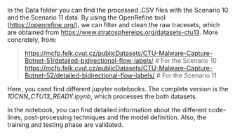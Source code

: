 In the Data folder you can find the processed .CSV files with the Scenario 10 and the Scenario 11 data. By using the OpenRefine tool (https://openrefine.org/), we can filter and clean the raw tracesets, which are obtained from https://www.stratosphereips.org/datasets-ctu13. More concretely, from:

> https://mcfp.felk.cvut.cz/publicDatasets/CTU-Malware-Capture-Botnet-51/detailed-bidirectional-flow-labels/ # For the Scenario 10
> https://mcfp.felk.cvut.cz/publicDatasets/CTU-Malware-Capture-Botnet-52/detailed-bidirectional-flow-labels/ # For the Scenario 11

Here, you cand find different jupyter notebooks. The complete version is the _1DCNN_CTU13_READY.ipynb_, which processes the both datasets.

In the notebook, you can find detailed information about the different code-lines, post-processing techniques and the model definition. Also, the training and testing phase are validated.
